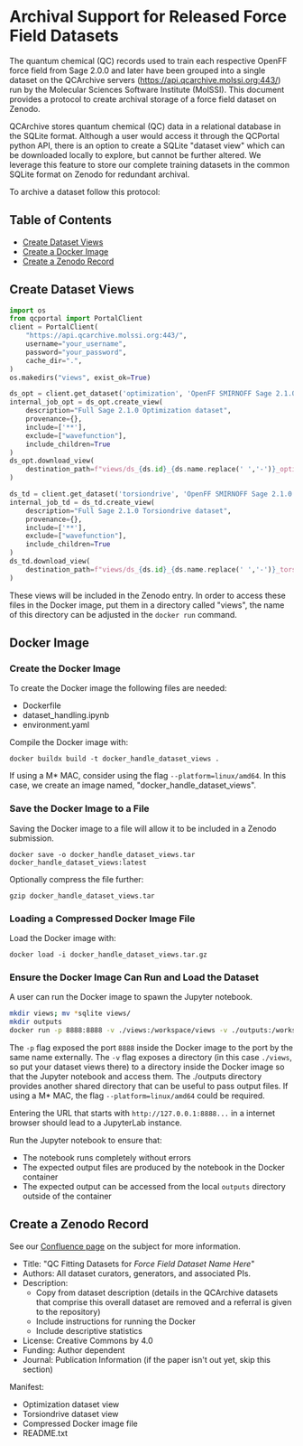 # Archival Support for Released Force Field Datasets

The quantum chemical (QC) records used to train each respective OpenFF force field from Sage 2.0.0 and later have been grouped into a single dataset on the QCArchive servers (https://api.qcarchive.molssi.org:443/) run by the Molecular Sciences Software Institute (MolSSI). This document provides a protocol to create archival storage of a force field dataset on Zenodo.

QCArchive stores quantum chemical (QC) data in a relational database in the SQLite format. Although a user would access it through the QCPortal python API, there is an option to create a SQLite "dataset view" which can be downloaded locally to explore, but cannot be further altered. We leverage this feature to store our complete training datasets in the common SQLite format on Zenodo for redundant archival.

To archive a dataset follow this protocol:

## Table of Contents

- [Create Dataset Views](#create-dataset-views)
- [Create a Docker Image](#create-the-docker-image)
- [Create a Zenodo Record](#create-a-zenodo-record)

## Create Dataset Views

```python
import os
from qcportal import PortalClient
client = PortalClient(
    "https://api.qcarchive.molssi.org:443/", 
    username="your_username",
    password="your_password",
    cache_dir=".",
)
os.makedirs("views", exist_ok=True)

ds_opt = client.get_dataset('optimization', 'OpenFF SMIRNOFF Sage 2.1.0')
internal_job_opt = ds_opt.create_view(
    description="Full Sage 2.1.0 Optimization dataset", 
    provenance={}, 
    include=['**'], 
    exclude=["wavefunction"], 
    include_children=True
)
ds_opt.download_view(
    destination_path=f"views/ds_{ds.id}_{ds.name.replace(' ','-')}_optimization_view.sqlite"
)

ds_td = client.get_dataset('torsiondrive', 'OpenFF SMIRNOFF Sage 2.1.0')
internal_job_td = ds_td.create_view(
    description="Full Sage 2.1.0 Torsiondrive dataset", 
    provenance={}, 
    include=['**'], 
    exclude=["wavefunction"], 
    include_children=True
)
ds_td.download_view(
    destination_path=f"views/ds_{ds.id}_{ds.name.replace(' ','-')}_torsiondrive_view.sqlite"
)
```

These views will be included in the Zenodo entry. In order to access these files in the Docker image, put them in a directory called "views", the name of this directory can be adjusted in the `docker run` command.

## Docker Image

### Create the Docker Image

To create the Docker image the following files are needed:

- Dockerfile
- dataset_handling.ipynb
- environment.yaml

Compile the Docker image with:

`docker buildx build -t docker_handle_dataset_views .`

If using a M* MAC, consider using the flag `--platform=linux/amd64`. In this case, we create an image named, "docker_handle_dataset_views".

### Save the Docker Image to a File

Saving the Docker image to a file will allow it to be included in a Zenodo submission.

`docker save -o docker_handle_dataset_views.tar docker_handle_dataset_views:latest`

Optionally compress the file further:

`gzip docker_handle_dataset_views.tar`

### Loading a Compressed Docker Image File

Load the Docker image with:

`docker load -i docker_handle_dataset_views.tar.gz`

### Ensure the Docker Image Can Run and Load the Dataset

A user can run the Docker image to spawn the Jupyter notebook.

```bash
mkdir views; mv *sqlite views/
mkdir outputs
docker run -p 8888:8888 -v ./views:/workspace/views -v ./outputs:/workspace/outputs docker_handle_dataset_views
```

The `-p` flag exposed the port `8888` inside the Docker image to the port by the same name externally. 
The `-v` flag exposes a directory (in this case `./views`, so put your dataset views there) to a directory inside the Docker image so that the Jupyter notebook and access them.
The ./outputs directory provides another shared directory that can be useful to pass output files.
If using a M* MAC, the flag `--platform=linux/amd64` could be required.

Entering the URL that starts with `http://127.0.0.1:8888...` in a internet browser should lead to a JupyterLab instance.

Run the Jupyter notebook to ensure that:
 - The notebook runs completely without errors
 - The expected output files are produced by the notebook in the Docker container
 - The expected output can be accessed from the local `outputs` directory outside of the container

## Create a Zenodo Record

See our [Confluence page](https://openforcefield.atlassian.net/wiki/spaces/OFFO/pages/83951665/Zenodo) on the subject for more information.

- Title: "QC Fitting Datasets for *Force Field Dataset Name Here*"
- Authors: All dataset curators, generators, and associated PIs.
- Description: 
    - Copy from dataset description (details in the QCArchive datasets that comprise this overall dataset are removed and a referral is given to the repository)
    - Include instructions for running the Docker
    - Include descriptive statistics
- License: Creative Commons by 4.0
- Funding: Author dependent
- Journal: Publication Information (if the paper isn't out yet, skip this section)

Manifest:

- Optimization dataset view
- Torsiondrive dataset view
- Compressed Docker image file
- README.txt